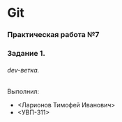 # Git
### Практическая работа №7
### Задание 1.
###### dev-ветка.
Выполнил:
* <Ларионов Тимофей Иванович>
* <УВП-311>